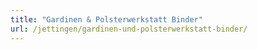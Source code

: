 ```yaml
---
title: "Gardinen & Polsterwerkstatt Binder"
url: /jettingen/gardinen-und-polsterwerkstatt-binder/
---
```

